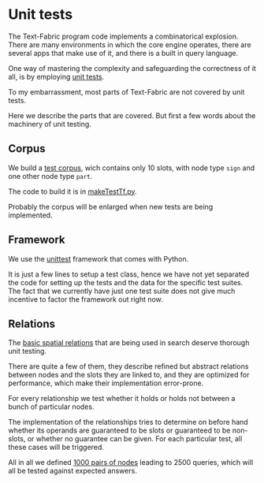 # Unit tests

The Text-Fabric program code implements a combinatorical explosion.
There are many environments in which the core engine operates, there
are several apps that make use of it, and there is a built in query language.

One way of mastering the complexity and safeguarding the correctness of it all,
is by employing [unit tests](https://en.wikipedia.org/wiki/Unit_testing).

To my embarrassment, most parts of Text-Fabric are not covered by unit tests.

Here we describe the parts that are covered.
But first a few words about the machinery of unit testing.

## Corpus

We build a [test corpus](https://github.com/Dans-labs/text-fabric/tree/master/test/generic/tf),
wich contains only 10 slots, with node type `sign` and one other node type `part`.

The code to build it is in
[makeTestTf.py](https://github.com/Dans-labs/text-fabric/blob/master/test/generic/makeTestTf.py).

Probably the corpus will be enlarged when new tests are being implemented.

## Framework

We use the [unittest](https://docs.python.org/3/library/unittest.html#module-unittest)
framework that comes with Python.

It is just a few lines to setup a test class, hence we have not yet separated the code
for setting up the tests and the data for the specific test suites.
The fact that we currently have just one test suite does not give much incentive to
factor the framework out right now.

## Relations

The
[basic spatial relations](../Api/General.md#relational-operators)
that are being used in search deserve thorough unit testing.

There are quite a few of them, they describe refined but abstract relations
between nodes and the slots they are linked to, and they are optimized for performance,
which make their implementation error-prone.

For every relationship we test whether it holds or holds not between a bunch
of particular nodes.

The implementation of the relationships tries to determine on before hand whether
its operands are guaranteed to be slots or guaranteed to be non-slots, or whether
no guarantee can be given.
For each particular test, all these cases will be triggered.

All in all we defined
[1000 pairs of nodes](https://github.com/Dans-labs/text-fabric/blob/master/test/generic/relations.py)
leading to 2500 queries, which will
all be tested against expected answers. 
